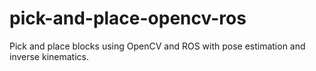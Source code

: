 # pick-and-place-opencv-ros
Pick and place blocks using OpenCV and ROS with pose estimation and inverse kinematics.
